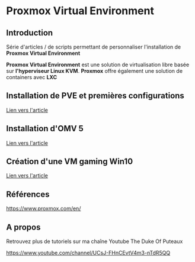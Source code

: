 # Proxmox Virtual Environment



## Introduction

Série d'articles / de scripts permettant de personnaliser l'installation de **Proxmox Virtual Environment**

**Proxmox Virtual Environment** est une solution de virtualisation libre basée sur **l'hyperviseur Linux KVM**. **Proxmox** offre également une solution de containers avec **LXC**



## Installation de PVE et premières configurations

[Lien vers l'article](./1-installation.md)



## Installation d'OMV 5

[Lien vers l'article](./2-install_omv5.md)



## Création d'une VM gaming Win10

[Lien vers l'article](./3-vm-gaming.md)




## Références

https://www.proxmox.com/en/



## A propos

Retrouvez plus de tutoriels sur ma chaîne Youtube The Duke Of Puteaux 

https://www.youtube.com/channel/UCsJ-FHnCEvtV4m3-nTdR5QQ


